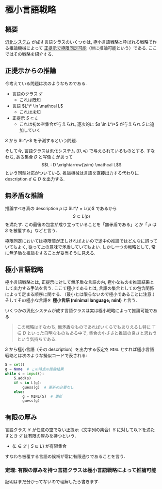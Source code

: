 # 極小言語戦略

## 概要

[汎化システム](generalization_system.html) が成す言語クラスのいくつかは,
極小言語戦略と呼ばれる戦略で作る推論機械によって [正提示で極限同定可能](limit_identification.html)（単に推論可能という）である.
ここではその戦略を紹介する.

## 正提示からの推論

今考えている問題は次のようなものである.

- 言語のクラス $\mathcal L$
    - これは既知
- 言語 $L^\* \in \mathcal L$
    - これは未知
- 正提示 $S \subset L$
    - これは初め空集合が与えられ, 逐次的に $s \in L^\*$ が与えられ $S$ に追加していく

$S$ から $L^\*$ を予測するという問題.

そして今, 言語クラスは汎化システム $(D, \preceq)$ で与えられているものとする.
すなわち, ある集合 $D$ と写像 $L$ があって
$$L : D \xrightarrow{\sim} \mathcal L$$
という同型対応がついている.
推論機械は言語を直接出力する代わりに description $d \in D$ を出力する.

## 無矛盾な推論

推論すべき真の description $p$ は
$L^\* = L(p)$
であるから
$$S \subseteq L(p)$$
を満たす.
この最後の包含が成り立っていることを「無矛盾である」とか「 $p$ は $S$ を被覆する」などと言う.

極限同定においては極限値が正しければよいので途中の推論ではどんなに誤っていてもよく,
従って上の意味で矛盾していてもよい.
しかし一つの戦略として, 常に無矛盾な推論をすることが妥当そうに見える.

## 極小言語戦略

極小言語戦略とは, 正提示に対して無矛盾な言語の内, 極小なものを推論結果として出力する手法を言う.
ここで極小であるとは, 言語の集合としての包含関係によって定まる順序に関する.
（最小とは限らないので極小であることに注意.）
そしてその極小な言語を **極小言語 (minimal language; minl)** と言う.

いくつかの汎化システムが成す言語クラスは実は極小戦略によって推論可能である.

> この戦略はすなわち, 無矛盾なものであればいくらでもありえるし特に $\top \in D$ といった自明なものもある中で,
> 集合の小ささと推論の良さと思おうという気持ちである.

$S$ から極小言語（その description）を出力する仮定を `MINL` とすれば極小言語戦略とは次のような擬似コードで表される:

```python
S = set()
g = None  # この時点の推論結果
while s = input():
    S.add(s)
    if s in L(g):
        guess(g)  # 更新の必要なし
    else:
        g = MINL(S)  # 更新
        guess(g)
```

## 有限の厚み

言語クラス $\mathcal L$ が任意の空でない正提示（文字列の集合）$S$ に対して以下を満たすとき $\mathcal L$ は有限の厚みを持つという.

- $\{ L \in \mathcal L \mid S \subseteq L \}$ が有限集合

すなわち被覆する言語の候補が常に有限通りであることを言う.

### 定理: 有限の厚みを持つ言語クラスは極小言語戦略によって推論可能

証明はまだ分かってないので理解したら書きます.
